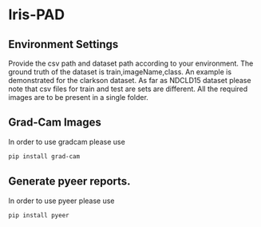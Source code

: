 # Iris-PAD
## Environment Settings
Provide the csv path and dataset path according to your environment. The ground truth of the dataset is train,imageName,class.
An example is demonstrated for the clarkson dataset.
As far as NDCLD15 dataset please note that csv files for train and test are sets are different. 
All the required images are to be present in a single folder.
## Grad-Cam Images
In order to use gradcam please use 
```bash
pip install grad-cam
```
## Generate pyeer reports.
In order to use pyeer please use 
```bash
pip install pyeer
```